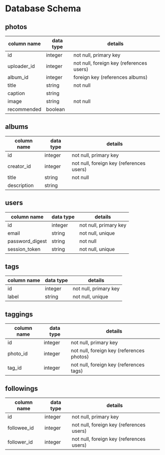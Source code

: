 # Database Schema

## photos
column name | data type | details
------------|-----------|-----------------------
id          | integer   | not null, primary key
uploader_id | integer   | not null, foreign key (references users)
album_id    | integer   | foreign key (references albums)
title       | string    | not null
caption     | string    | 
image       | string    | not null
recommended | boolean   | 

## albums
column name | data type | details
------------|-----------|-----------------------
id          | integer   | not null, primary key
creator_id  | integer   | not null, foreign key (references users)
title       | string    | not null
description | string    |

## users
column name     | data type | details
----------------|-----------|-----------------------
id              | integer   | not null, primary key
email           | string    | not null, unique
password_digest | string    | not null
session_token   | string    | not null, unique

## tags
column name | data type | details
------------|-----------|-----------------------
id          | integer   | not null, primary key
label       | string    | not null, unique

## taggings
column name | data type | details
------------|-----------|-----------------------
id          | integer   | not null, primary key
photo_id    | integer   | not null, foreign key (references photos)
tag_id      | integer   | not null, foreign key (references tags)

## followings
column name | data type | details
------------|-----------|-----------------------
id          | integer   | not null, primary key
followee_id | integer   | not null, foreign key (references users)
follower_id | integer   | not null, foreign key (references users)

